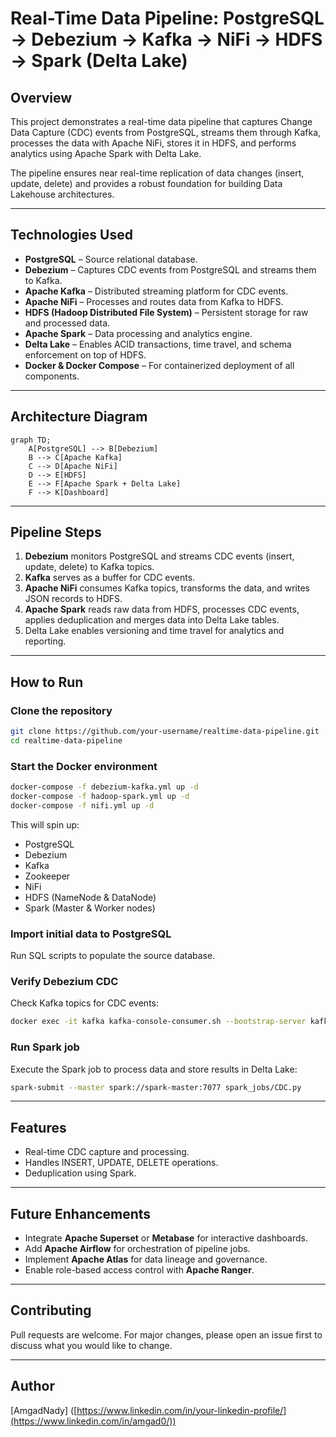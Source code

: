 # Real-Time Data Pipeline: PostgreSQL → Debezium → Kafka → NiFi → HDFS → Spark (Delta Lake)

##  Overview

This project demonstrates a real-time data pipeline that captures Change Data Capture (CDC) events from PostgreSQL, streams them through Kafka, processes the data with Apache NiFi, stores it in HDFS, and performs analytics using Apache Spark with Delta Lake.

The pipeline ensures near real-time replication of data changes (insert, update, delete) and provides a robust foundation for building Data Lakehouse architectures.

---

## Technologies Used

* **PostgreSQL** – Source relational database.
* **Debezium** – Captures CDC events from PostgreSQL and streams them to Kafka.
* **Apache Kafka** – Distributed streaming platform for CDC events.
* **Apache NiFi** – Processes and routes data from Kafka to HDFS.
* **HDFS (Hadoop Distributed File System)** – Persistent storage for raw and processed data.
* **Apache Spark** – Data processing and analytics engine.
* **Delta Lake** – Enables ACID transactions, time travel, and schema enforcement on top of HDFS.
* **Docker & Docker Compose** – For containerized deployment of all components.

---

##  Architecture Diagram

```mermaid
graph TD;
    A[PostgreSQL] --> B[Debezium]
    B --> C[Apache Kafka]
    C --> D[Apache NiFi]
    D --> E[HDFS]
    E --> F[Apache Spark + Delta Lake]
    F --> K[Dashboard]
```

---

## Pipeline Steps

1. **Debezium** monitors PostgreSQL and streams CDC events (insert, update, delete) to Kafka topics.
2. **Kafka** serves as a buffer for CDC events.
3. **Apache NiFi** consumes Kafka topics, transforms the data, and writes JSON records to HDFS.
4. **Apache Spark** reads raw data from HDFS, processes CDC events, applies deduplication and merges data into Delta Lake tables.
5. Delta Lake enables versioning and time travel for analytics and reporting.

---

##  How to Run

###  Clone the repository

```bash
git clone https://github.com/your-username/realtime-data-pipeline.git
cd realtime-data-pipeline
```

### Start the Docker environment

```bash
docker-compose -f debezium-kafka.yml up -d 
docker-compose -f hadoop-spark.yml up -d
docker-compose -f nifi.yml up -d
```

This will spin up:

* PostgreSQL
* Debezium
* Kafka
* Zookeeper
* NiFi
* HDFS (NameNode & DataNode)
* Spark (Master & Worker nodes)

###  Import initial data to PostgreSQL

Run SQL scripts to populate the source database.

###  Verify Debezium CDC

Check Kafka topics for CDC events:

```bash
docker exec -it kafka kafka-console-consumer.sh --bootstrap-server kafka:9092 --topic dbserver1.public.books --from-beginning
```

###  Run Spark job

Execute the Spark job to process data and store results in Delta Lake:

```bash
spark-submit --master spark://spark-master:7077 spark_jobs/CDC.py
```

---

##  Features

* Real-time CDC capture and processing.
* Handles INSERT, UPDATE, DELETE operations.
* Deduplication using Spark.

---

##  Future Enhancements

* Integrate **Apache Superset** or **Metabase** for interactive dashboards.
* Add **Apache Airflow** for orchestration of pipeline jobs.
* Implement **Apache Atlas** for data lineage and governance.
* Enable role-based access control with **Apache Ranger**.

---

## Contributing

Pull requests are welcome. For major changes, please open an issue first to discuss what you would like to change.

---

## Author

[AmgadNady] ([https://www.linkedin.com/in/your-linkedin-profile/](https://www.linkedin.com/in/amgad0/))
